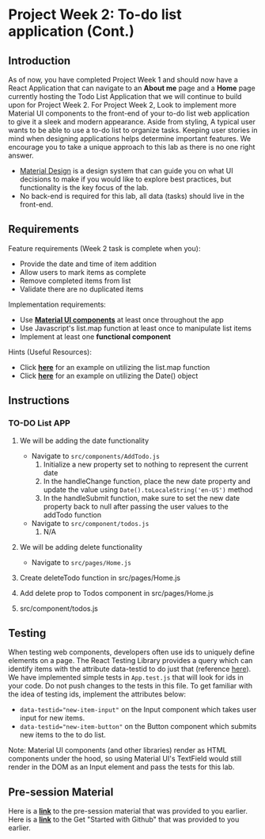 # Project Week 2: To-do list application (Cont.)
## Introduction
As of now, you have completed Project Week 1 and should now have a React Application that can navigate to an **About me** page and a **Home** page currently hosting the Todo List Application that we will continue to build upon for Project Week 2. For Project Week 2, Look to implement more Material UI components to the front-end of your to-do list web application to give it a sleek and modern appearance. Aside from styling, A typical user wants to be able to use a to-do list to organize tasks. Keeping user stories in mind when designing applications helps determine important features. We encourage you to take a unique approach to this lab as there is no one right answer. 
- [Material Design](https://material.io/design/introduction) is a design system that can guide you on what UI decisions to make if you would like to explore best practices, but functionality is the key focus of the lab.
- No back-end is required for this lab, all data (tasks) should live in the front-end.

## Requirements
Feature requirements (Week 2 task is complete when you):
+ Provide the date and time of item addition
+ Allow users to mark items as complete
+ Remove completed items from list
+ Validate there are no duplicated items

Implementation requirements:
+ Use [**Material UI components**](https://material-ui.com/) at least once throughout the app
+ Use Javascript's list.map function at least once to manipulate list items
+ Implement at least one **functional component**

Hints (Useful Resources):
+ Click [**here**](https://reactjs.org/docs/lists-and-keys.html) for an example on utilizing the list.map function
+ Click [**here**](https://reactjs.org/docs/lists-and-keys.html) for an example on utilizing the Date() object

## Instructions

### TO-DO List APP
1. We will be adding the date functionality
      + Navigate to `src/components/AddTodo.js`
        1. Initialize a new property set to nothing to represent the current date 
        2. In the handleChange function, place the new date property and update the value using `Date().toLocaleString('en-US')` method
        3. In the handleSubmit function, make sure to set the new date property back to null after passing the user values to the addTodo function
      + Navigate to `src/component/todos.js`
        1. N/A

2. We will be adding delete functionality
      + Navigate to `src/pages/Home.js`
4. Create deleteTodo function in src/pages/Home.js
5. Add delete prop to Todos component in src/pages/Home.js
6. src/component/todos.js

## Testing
When testing web components, developers often use ids to uniquely define elements on a page. The React Testing Library provides a query which can identify items with the attribute data-testid to do just that (reference [here](https://testing-library.com/docs/queries/bytestid/)). We have implemented simple tests in `App.test.js` that will look for ids in your code. Do not push changes to the tests in this file. To get familiar with the idea of testing ids, implement the attributes below:
+ `data-testid="new-item-input"` on the Input component which takes user input for new items.
+ `data-testid="new-item-button"` on the Button component which submits new items to the to do list.


Note: Material UI components (and other libraries) render as HTML components under the hood, so using Material UI's TextField would still render in the DOM as an Input element and pass the tests for this lab.

## Pre-session Material
Here is a [**link**](https://) to the pre-session material that was provided to you earlier.
Here is a [**link**](https://) to the Get "Started with Github" that was provided to you earlier. 
